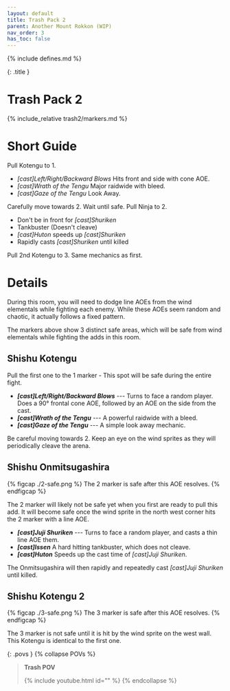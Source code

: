 ```yaml
---
layout: default
title: Trash Pack 2
parent: Another Mount Rokkon (WIP)
nav_order: 3
has_toc: false
---
```


{% include defines.md %}

{: .title }
# Trash Pack 2

{% include_relative trash2/markers.md %}

# Short Guide

Pull Kotengu to 1.

* *[cast]Left/Right/Backward Blows* Hits front and side with cone AOE.
* *[cast]Wrath of the Tengu* Major raidwide with bleed.
* *[cast]Gaze of the Tengu* Look Away.

Carefully move towards 2. Wait until safe. Pull Ninja to 2.

* Don't be in front for *[cast]Shuriken*
* Tankbuster (Doesn't cleave)
* *[cast]Huton* speeds up *[cast]Shuriken*
* Rapidly casts *[cast]Shuriken* until killed

Pull 2nd Kotengu to 3. Same mechanics as first.

# Details

During this room, you will need to dodge line AOEs from the wind elementals
while fighting each enemy. While these AOEs seem random and chaotic, it actually
follows a fixed pattern.

The markers above show 3 distinct safe areas, which will be safe from wind
elementals while fighting the adds in this room.

## Shishu Kotengu

Pull the first one to the 1 marker - This spot will be safe during the entire
fight.

* ***[cast]Left/Right/Backward Blows*** --- Turns to face a random player. Does
  a 90° frontal cone AOE, followed by an AOE on the side from the cast.
* ***[cast]Wrath of the Tengu*** --- A powerful raidwide with a bleed.
* ***[cast]Gaze of the Tengu*** --- A simple look away mechanic.

Be careful moving towards 2. Keep an eye on the wind sprites as they will
periodically cleave the arena.

## Shishu Onmitsugashira

{% figcap ./2-safe.png %}
The 2 marker is safe after this AOE resolves.
{% endfigcap %}

The 2 marker will likely not be safe yet when you first are ready to pull this
add. It will become safe once the wind sprite in the north west corner hits the
2 marker with a line AOE.

* ***[cast]Juji Shuriken*** --- Turns to face a random player, and casts a thin
  line AOE them.
* ***[cast]Issen*** A hard hitting tankbuster, which does not cleave.
* ***[cast]Huton*** Speeds up the cast time of *[cast]Juji Shuriken*.

The Onmitsugashira will then rapidly and repeatedly cast *[cast]Juji Shuriken*
until killed.

## Shishu Kotengu 2

{% figcap ./3-safe.png %}
The 3 marker is safe after this AOE resolves.
{% endfigcap %}

The 3 marker is not safe until it is hit by the wind sprite on the west wall.
This Kotengu is identical to the first one.

{: .povs }
{% collapse POVs %}
> **Trash POV**
>
> {% include youtube.html id="" %}
{% endcollapse %}
